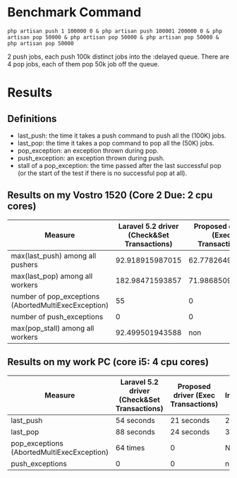 # Benchmark Command

    php artisan push 1 100000 0 & php artisan push 100001 200000 0 & php artisan pop 50000 & php artisan pop 50000 & php artisan pop 50000 & php artisan pop 50000

2 push jobs, each push 100k distinct jobs into the :delayed queue. There are 4 pop jobs, each of them pop 50k job off the queue.

# Results

## Definitions

- last_push: the time it takes a push command to push all the (100K) jobs.
- last_pop: the time it takes a pop command to pop all the (50K) jobs.
- pop_exception: an exception thrown during pop.
- push_exception: an exception thrown during push.
- stall of a pop_exception: the time passed after the last successful pop (or the start of the test if there is no successful pop at all).

## Results on my Vostro 1520 (Core 2 Due: 2 cpu cores)

Measure|Laravel 5.2 driver (Check&Set Transactions)|Proposed driver (Exec Transactions)|Improvement
-------|-------------------------------------------|-----------------------------------|-----------
max(last_push) among all pushers|92.918915987015|62.77826499939|1.48x faster
max(last_pop) among all workers|182.98471593857|71.986850976944|2.54x faster
number of pop_exceptions (AbortedMultiExecException)|55|0|no exception at all
number of push_exceptions|0|0|any
max(pop_stall) among all workers|92.499501943588|non|no stall at all

## Results on my work PC (core i5: 4 cpu cores)

Measure|Laravel 5.2 driver (Check&Set Transactions)|Proposed driver (Exec Transactions)|Improvement
-------|-------------------------------------------|-----------------------------------|-----------
last_push|54 seconds|21 seconds|2.5x faster
last_pop|88 seconds|24 seconds|3.6x faster
pop_exceptions (AbortedMultiExecException)|64 times|0|No exception
push_exceptions|0|0| non
